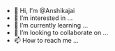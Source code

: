 - 👋 Hi, I’m @Anshikajai
- 👀 I’m interested in ...
- 🌱 I’m currently learning ...
- 💞️ I’m looking to collaborate on ...
- 📫 How to reach me ...

<!---
Anshikajai/Anshikajai is a ✨ special ✨ repository because its `README.md` (this file) appears on your GitHub profile.
You can click the Preview link to take a look at your changes.
--->
